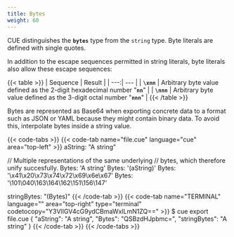 ```yaml
---
title: Bytes
weight: 60
---
```


CUE distinguishes the **`bytes`** type from the `string` type.
Byte literals are defined with single quotes.

In addition to the escape sequences permitted in string literals,
byte literals also allow these escape sequences:

{{< table >}}
| Sequence | Result |
| ---:| --- |
| **`\xnn`** | Arbitrary byte value defined as the 2-digit hexadecimal number "**`nn`**" |
| **`\nnn`** | Arbitrary byte value defined as the 3-digit octal number "**`nnn`**" |
{{< /table >}}

Bytes are represented as Base64
when exporting concrete data to a format such as JSON or YAML
because they might contain binary data.
To avoid this, interpolate bytes inside a string value.

{{< code-tabs >}}
{{< code-tab name="file.cue" language="cue" area="top-left" >}}
aString: "A string"

// Multiple representations of the same underlying
// bytes, which therefore unify succesfully.
Bytes: 'A string'
Bytes: '\(aString)'
Bytes: '\x41\x20\x73\x74\x72\x69\x6e\x67'
Bytes: '\101\040\163\164\162\151\156\147'

stringBytes: "\(Bytes)"
{{< /code-tab >}}
{{< code-tab name="TERMINAL" language="" area="top-right" type="terminal" codetocopy="Y3VlIGV4cG9ydCBmaWxlLmN1ZQ==" >}}
$ cue export file.cue
{
    "aString": "A string",
    "Bytes": "QSBzdHJpbmc=",
    "stringBytes": "A string"
}
{{< /code-tab >}}
{{< /code-tabs >}}
